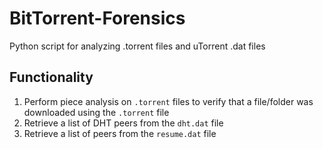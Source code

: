# BitTorrent-Forensics
Python script for analyzing .torrent files and uTorrent .dat files

## Functionality

1. Perform piece analysis on `.torrent` files to verify that a file/folder was downloaded using the `.torrent` file
2. Retrieve a list of DHT peers from the `dht.dat` file
3. Retrieve a list of peers from the `resume.dat` file
